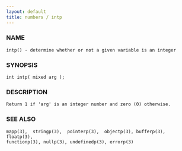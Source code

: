 ```yaml
---
layout: default
title: numbers / intp
---
```


### NAME

    intp() - determine whether or not a given variable is an integer

### SYNOPSIS

    int intp( mixed arg );

### DESCRIPTION

    Return 1 if 'arg' is an integer number and zero (0) otherwise.

### SEE ALSO

    mapp(3),  stringp(3),  pointerp(3),  objectp(3), bufferp(3), floatp(3),
    functionp(3), nullp(3), undefinedp(3), errorp(3)
